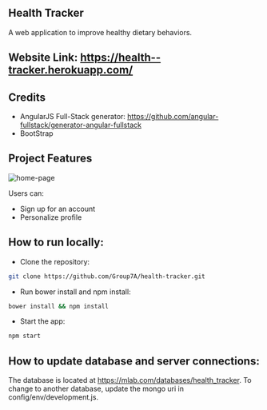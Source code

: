 ## Health Tracker
A web application to improve healthy dietary behaviors.

## Website Link: https://health--tracker.herokuapp.com/

## Credits
- AngularJS Full-Stack generator: https://github.com/angular-fullstack/generator-angular-fullstack
- BootStrap

## Project Features
![home-page](https://i.imgur.com/CjWjJxV.png)

Users can:
- Sign up for an account
- Personalize profile

## How to run locally:
- Clone the repository:
```bash
git clone https://github.com/Group7A/health-tracker.git
```
- Run bower install and npm install:
```bash
bower install && npm install
```
- Start the app:
```bash
npm start
```

## How to update database and server connections:
The database is located at https://mlab.com/databases/health_tracker. To change to another database, update the mongo uri in config/env/development.js. 
